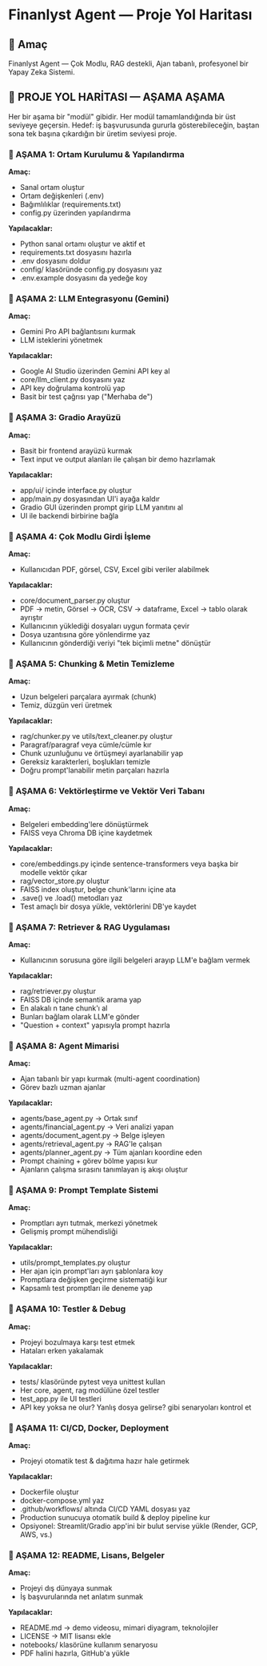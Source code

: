 # Finanlyst Agent — Proje Yol Haritası

## 🎯 Amaç
Finanlyst Agent — Çok Modlu, RAG destekli, Ajan tabanlı, profesyonel bir Yapay Zeka Sistemi.

## 🧠 PROJE YOL HARİTASI — AŞAMA AŞAMA
Her bir aşama bir "modül" gibidir. Her modül tamamlandığında bir üst seviyeye geçersin. Hedef: iş başvurusunda gururla gösterebileceğin, baştan sona tek başına çıkardığın bir üretim seviyesi proje.

### 🔹 AŞAMA 1: Ortam Kurulumu & Yapılandırma
**Amaç:**
- Sanal ortam oluştur
- Ortam değişkenleri (.env)
- Bağımlılıklar (requirements.txt)
- config.py üzerinden yapılandırma

**Yapılacaklar:**
- Python sanal ortamı oluştur ve aktif et
- requirements.txt dosyasını hazırla
- .env dosyasını doldur
- config/ klasöründe config.py dosyasını yaz
- .env.example dosyasını da yedeğe koy

### 🔹 AŞAMA 2: LLM Entegrasyonu (Gemini)
**Amaç:**
- Gemini Pro API bağlantısını kurmak
- LLM isteklerini yönetmek

**Yapılacaklar:**
- Google AI Studio üzerinden Gemini API key al
- core/llm_client.py dosyasını yaz
- API key doğrulama kontrolü yap
- Basit bir test çağrısı yap ("Merhaba de")

### 🔹 AŞAMA 3: Gradio Arayüzü
**Amaç:**
- Basit bir frontend arayüzü kurmak
- Text input ve output alanları ile çalışan bir demo hazırlamak

**Yapılacaklar:**
- app/ui/ içinde interface.py oluştur
- app/main.py dosyasından UI'i ayağa kaldır
- Gradio GUI üzerinden prompt girip LLM yanıtını al
- UI ile backendi birbirine bağla

### 🔹 AŞAMA 4: Çok Modlu Girdi İşleme
**Amaç:**
- Kullanıcıdan PDF, görsel, CSV, Excel gibi veriler alabilmek

**Yapılacaklar:**
- core/document_parser.py oluştur
- PDF → metin, Görsel → OCR, CSV → dataframe, Excel → tablo olarak ayrıştır
- Kullanıcının yüklediği dosyaları uygun formata çevir
- Dosya uzantısına göre yönlendirme yaz
- Kullanıcının gönderdiği veriyi "tek biçimli metne" dönüştür

### 🔹 AŞAMA 5: Chunking & Metin Temizleme
**Amaç:**
- Uzun belgeleri parçalara ayırmak (chunk)
- Temiz, düzgün veri üretmek

**Yapılacaklar:**
- rag/chunker.py ve utils/text_cleaner.py oluştur
- Paragraf/paragraf veya cümle/cümle kır
- Chunk uzunluğunu ve örtüşmeyi ayarlanabilir yap
- Gereksiz karakterleri, boşlukları temizle
- Doğru prompt'lanabilir metin parçaları hazırla

### 🔹 AŞAMA 6: Vektörleştirme ve Vektör Veri Tabanı
**Amaç:**
- Belgeleri embedding'lere dönüştürmek
- FAISS veya Chroma DB içine kaydetmek

**Yapılacaklar:**
- core/embeddings.py içinde sentence-transformers veya başka bir modelle vektör çıkar
- rag/vector_store.py oluştur
- FAISS index oluştur, belge chunk'larını içine ata
- .save() ve .load() metodları yaz
- Test amaçlı bir dosya yükle, vektörlerini DB'ye kaydet

### 🔹 AŞAMA 7: Retriever & RAG Uygulaması
**Amaç:**
- Kullanıcının sorusuna göre ilgili belgeleri arayıp LLM'e bağlam vermek

**Yapılacaklar:**
- rag/retriever.py oluştur
- FAISS DB içinde semantik arama yap
- En alakalı n tane chunk'ı al
- Bunları bağlam olarak LLM'e gönder
- "Question + context" yapısıyla prompt hazırla

### 🔹 AŞAMA 8: Agent Mimarisi
**Amaç:**
- Ajan tabanlı bir yapı kurmak (multi-agent coordination)
- Görev bazlı uzman ajanlar

**Yapılacaklar:**
- agents/base_agent.py → Ortak sınıf
- agents/financial_agent.py → Veri analizi yapan
- agents/document_agent.py → Belge işleyen
- agents/retrieval_agent.py → RAG'le çalışan
- agents/planner_agent.py → Tüm ajanları koordine eden
- Prompt chaining + görev bölme yapısı kur
- Ajanların çalışma sırasını tanımlayan iş akışı oluştur

### 🔹 AŞAMA 9: Prompt Template Sistemi
**Amaç:**
- Promptları ayrı tutmak, merkezi yönetmek
- Gelişmiş prompt mühendisliği

**Yapılacaklar:**
- utils/prompt_templates.py oluştur
- Her ajan için prompt'ları ayrı şablonlara koy
- Promptlara değişken geçirme sistematiği kur
- Kapsamlı test promptları ile deneme yap

### 🔹 AŞAMA 10: Testler & Debug
**Amaç:**
- Projeyi bozulmaya karşı test etmek
- Hataları erken yakalamak

**Yapılacaklar:**
- tests/ klasöründe pytest veya unittest kullan
- Her core, agent, rag modülüne özel testler
- test_app.py ile UI testleri
- API key yoksa ne olur? Yanlış dosya gelirse? gibi senaryoları kontrol et

### 🔹 AŞAMA 11: CI/CD, Docker, Deployment
**Amaç:**
- Projeyi otomatik test & dağıtıma hazır hale getirmek

**Yapılacaklar:**
- Dockerfile oluştur
- docker-compose.yml yaz
- .github/workflows/ altında CI/CD YAML dosyası yaz
- Production sunucuya otomatik build & deploy pipeline kur
- Opsiyonel: Streamlit/Gradio app'ini bir bulut servise yükle (Render, GCP, AWS, vs.)

### 🔹 AŞAMA 12: README, Lisans, Belgeler
**Amaç:**
- Projeyi dış dünyaya sunmak
- İş başvurularında net anlatım sunmak

**Yapılacaklar:**
- README.md → demo videosu, mimari diyagram, teknolojiler
- LICENSE → MIT lisansı ekle
- notebooks/ klasörüne kullanım senaryosu
- PDF halini hazırla, GitHub'a yükle 